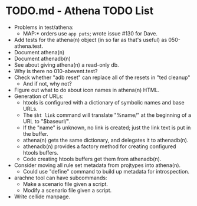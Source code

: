 # TODO.md - Athena TODO List

- Problems in test/athena:
  - MAP:* orders use `app puts`; wrote issue #130 for Dave. 
- Add tests for the athena(n) object (in so far as that's useful)
  as 050-athena.test.
- Document athena(n)
- Document athenadb(n)
- See about giving athena(n) a read-only db.
- Why is there no 010-abevent.test?
- Check whether "adb reset" can replace all of the resets in "ted cleanup"
  - And if not, why not?
- Figure out what to do about icon names in athena(n) HTML.
- Generation of URLs:
  - htools is configured with a dictionary of symbolic names and base URLs.
  - The `$ht link` command will translate "%name/" at the beginning of a
    URL to "$baseurl/".
  - If the "name" is unknown, no link is created; just the link text is
    put in the buffer.
  - athena(n) gets the same dictionary, and delegates it to athenadb(n).
  - athenadb(n) provides a factory method for creating configured htools
    buffers.
  - Code creating htools buffers get them from athenadb(n).
- Consider moving all rule set metadata from projtypes into athena(n).
  - Could use "define" command to build up metadata for introspection.
- arachne tool can have subcommands:
  - Make a scenario file given a script.
  - Modify a scenario file given a script.
- Write cellide manpage.



